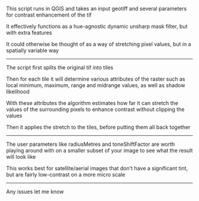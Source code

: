 This script runs in QGIS and takes an input geotiff and several parameters for contrast enhancement of the tif

It effectively functions as a hue-agnostic dynamic unsharp mask filter, but with extra features

It could otherwise be thought of as a way of stretching pixel values, but in a spatially variable way

___________________________________

The script first splits the original tif into tiles

Then for each tile it will determine various attributes of the raster such as local minimum, maximum, range and midrange values, as well as shadow likelihood

With these attributes the algorithm estimates how far it can stretch the values of the surrounding pixels to enhance contrast without clipping the values

Then it applies the stretch to the tiles, before putting them all back together

___________________________________

The user parameters like radiusMetres and toneShiftFactor are worth playing around with on a smaller subset of your image to see what the result will look like

This works best for satellite/aerial images that don't have a significant tint, but are fairly low-contrast on a more micro scale

_____________________________________

Any issues let me know
